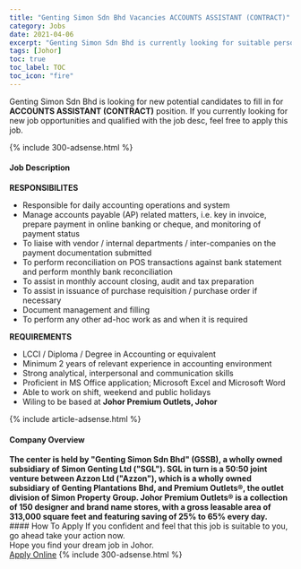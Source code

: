 ```yaml
---
title: "Genting Simon Sdn Bhd Vacancies ACCOUNTS ASSISTANT (CONTRACT)" 
category: Jobs 
date: 2021-04-06 
excerpt: "Genting Simon Sdn Bhd is currently looking for suitable person to fill in the ACCOUNTS ASSISTANT (CONTRACT) which based in Johor" 
tags: [Johor] 
toc: true 
toc_label: TOC 
toc_icon: "fire" 
--- 
```


<p>Genting Simon Sdn Bhd is looking for new potential candidates to fill in for <b>ACCOUNTS ASSISTANT (CONTRACT)</b> position. If you currently looking for new job opportunities and qualified with the job desc, feel free to apply this job.
</p>{% include 300-adsense.html %} 
<div><div><h4>Job Description</h4></div><div><div><span><div><div><strong>RESPONSIBILITES</strong></div><ul><li>Responsible for daily accounting operations and system</li><li>Manage accounts payable (AP) related matters, i.e. key in invoice, prepare payment in online banking or cheque, and monitoring of payment status</li><li>To liaise with vendor / internal departments / inter-companies on the payment documentation submitted</li><li>To perform reconciliation on POS transactions against bank statement and perform monthly bank reconciliation</li><li>To assist in monthly account closing, audit and tax preparation</li><li>To assist in issuance of purchase requisition / purchase order if necessary</li><li>Document management and filling</li><li>To perform any other ad-hoc work as and when it is required</li></ul><div><strong>REQUIREMENTS</strong></div><ul><li>LCCI / Diploma / Degree in Accounting or equivalent</li><li>Minimum 2 years of relevant experience in accounting environment</li><li>Strong analytical, interpersonal and communication skills</li><li>Proficient in MS Office application; Microsoft Excel and Microsoft Word</li><li>Able to work on shift, weekend and public holidays</li><li>Wiling to be based at <strong>Johor Premium Outlets, Johor</strong></li></ul></div></span></div></div></div> 
{% include article-adsense.html %} 
<div><div><h4>Company Overview</h4></div><div><div><span><div><div>
<strong>The center is held by "Genting Simon Sdn Bhd" (GSSB), a wholly owned subsidiary of Simon Genting Ltd ("SGL"). SGL in turn is a 50:50 joint venture between Azzon Ltd ("Azzon"), which is a wholly owned subsidiary of Genting Plantations Bhd, and Premium Outlets&#174;, the outlet division of Simon Property Group. Johor Premium Outlets&#174; is a collection of 150 designer and&#160;brand name&#160;stores, with a gross leasable area of 313,000 square feet and featuring saving of 25% to 65% every day.</strong></div></div></span></div></div></div> 
#### How To Apply 
If you confident and feel that this job is suitable to you, go ahead take your action now. <br/> 
Hope you find your dream job in Johor. <br/> 
<a href="https://www.jobstreet.com.my/en/job/accounts-assistant-contract-4526538?jobId=jobstreet-my-job-4526538&" class="btn btn--info" target="_blank" rel="nofollow noopenner">Apply Online</a> 
{% include 300-adsense.html %} 